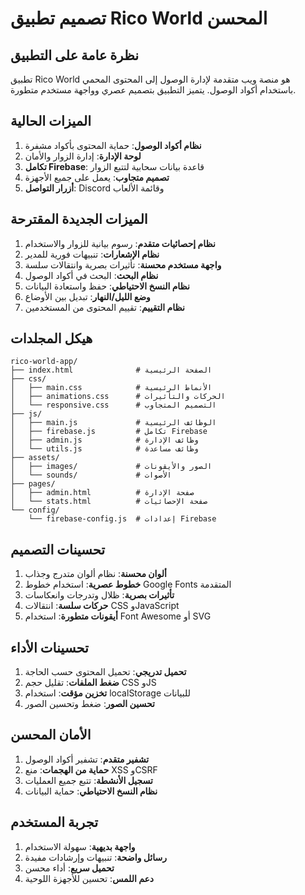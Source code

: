 # تصميم تطبيق Rico World المحسن

## نظرة عامة على التطبيق
تطبيق Rico World هو منصة ويب متقدمة لإدارة الوصول إلى المحتوى المحمي باستخدام أكواد الوصول. يتميز التطبيق بتصميم عصري وواجهة مستخدم متطورة.

## الميزات الحالية
1. **نظام أكواد الوصول**: حماية المحتوى بأكواد مشفرة
2. **لوحة الإدارة**: إدارة الزوار والأمان
3. **تكامل Firebase**: قاعدة بيانات سحابية لتتبع الزوار
4. **تصميم متجاوب**: يعمل على جميع الأجهزة
5. **أزرار التواصل**: Discord وقائمة الألعاب

## الميزات الجديدة المقترحة
1. **نظام إحصائيات متقدم**: رسوم بيانية للزوار والاستخدام
2. **نظام الإشعارات**: تنبيهات فورية للمدير
3. **واجهة مستخدم محسنة**: تأثيرات بصرية وانتقالات سلسة
4. **نظام البحث**: البحث في أكواد الوصول
5. **نظام النسخ الاحتياطي**: حفظ واستعادة البيانات
6. **وضع الليل/النهار**: تبديل بين الأوضاع
7. **نظام التقييم**: تقييم المحتوى من المستخدمين

## هيكل المجلدات
```
rico-world-app/
├── index.html              # الصفحة الرئيسية
├── css/
│   ├── main.css            # الأنماط الرئيسية
│   ├── animations.css      # الحركات والتأثيرات
│   └── responsive.css      # التصميم المتجاوب
├── js/
│   ├── main.js             # الوظائف الرئيسية
│   ├── firebase.js         # تكامل Firebase
│   ├── admin.js            # وظائف الإدارة
│   └── utils.js            # وظائف مساعدة
├── assets/
│   ├── images/             # الصور والأيقونات
│   └── sounds/             # الأصوات
├── pages/
│   ├── admin.html          # صفحة الإدارة
│   └── stats.html          # صفحة الإحصائيات
└── config/
    └── firebase-config.js  # إعدادات Firebase
```

## تحسينات التصميم
1. **ألوان محسنة**: نظام ألوان متدرج وجذاب
2. **خطوط عصرية**: استخدام خطوط Google Fonts المتقدمة
3. **تأثيرات بصرية**: ظلال وتدرجات وانعكاسات
4. **حركات سلسة**: انتقالات CSS وJavaScript
5. **أيقونات متطورة**: استخدام Font Awesome أو SVG

## تحسينات الأداء
1. **تحميل تدريجي**: تحميل المحتوى حسب الحاجة
2. **ضغط الملفات**: تقليل حجم CSS وJS
3. **تخزين مؤقت**: استخدام localStorage للبيانات
4. **تحسين الصور**: ضغط وتحسين الصور

## الأمان المحسن
1. **تشفير متقدم**: تشفير أكواد الوصول
2. **حماية من الهجمات**: منع XSS وCSRF
3. **تسجيل الأنشطة**: تتبع جميع العمليات
4. **نظام النسخ الاحتياطي**: حماية البيانات

## تجربة المستخدم
1. **واجهة بديهية**: سهولة الاستخدام
2. **رسائل واضحة**: تنبيهات وإرشادات مفيدة
3. **تحميل سريع**: أداء محسن
4. **دعم اللمس**: تحسين للأجهزة اللوحية

